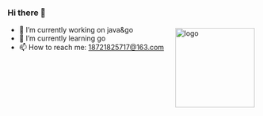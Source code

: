 ### Hi there 👋

<img src="https://github-readme-stats.vercel.app/api?username=xiaoliu10&show_icons=true" alt="logo" height="160" align="right" style="margin: 5px; margin-bottom: 20px;" />

- 🔭 I’m currently working on java&go
- 🌱 I’m currently learning go
- 📫 How to reach me: 18721825717@163.com
